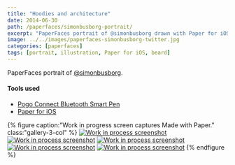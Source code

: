 ```yaml
---
title: "Hoodies and architecture"
date: 2014-06-30
path: /paperfaces/simonbusborg-portrait/
excerpt: "PaperFaces portrait of @simonbusborg drawn with Paper for iOS on an iPad."
image: ../../images/paperfaces-simonbusborg-twitter.jpg
categories: [paperfaces]
tags: [portrait, illustration, Paper for iOS, beard]
---
```


PaperFaces portrait of [@simonbusborg](https://twitter.com/simonbusborg).

#### Tools used

- [Pogo Connect Bluetooth Smart Pen](https://www.amazon.com/gp/product/B009K448L4/ref=as_li_ss_tl?ie=UTF8&camp=1789&creative=390957&creativeASIN=B009K448L4&linkCode=as2&tag=mademist-20)
- [Paper for iOS](https://paper.bywetransfer.com/)

{% figure caption:"Work in progress screen captures Made with Paper." class:"gallery-3-col" %}
[![Work in process screenshot](../../images/paperfaces-simonbusborg-process-1-600.jpg)](../../images/paperfaces-simonbusborg-process-1-lg.jpg) [![Work in process screenshot](../../images/paperfaces-simonbusborg-process-2-600.jpg)](../../images/paperfaces-simonbusborg-process-2-lg.jpg) [![Work in process screenshot](../../images/paperfaces-simonbusborg-process-3-600.jpg)](../../images/paperfaces-simonbusborg-process-3-lg.jpg) [![Work in process screenshot](../../images/paperfaces-simonbusborg-process-4-600.jpg)](../../images/paperfaces-simonbusborg-process-4-lg.jpg) [![Work in process screenshot](../../images/paperfaces-simonbusborg-process-5-600.jpg)](../../images/paperfaces-simonbusborg-process-5-lg.jpg)
{% endfigure %}
